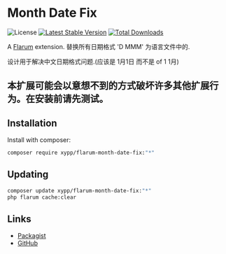 # Month Date Fix

![License](https://img.shields.io/badge/license-MIT-blue.svg) [![Latest Stable Version](https://img.shields.io/packagist/v/xypp/flarum-month-date-fix.svg)](https://packagist.org/packages/xypp/flarum-month-date-fix) [![Total Downloads](https://img.shields.io/packagist/dt/xypp/flarum-month-date-fix.svg)](https://packagist.org/packages/xypp/flarum-month-date-fix)

A [Flarum](http://flarum.org) extension. 替换所有日期格式 'D MMM' 为语言文件中的.

设计用于解决中文日期格式问题.(应该是 1月1日 而不是 of 1 1月)

## 本扩展可能会以意想不到的方式破坏许多其他扩展行为。在安装前请先测试。

## Installation

Install with composer:

```sh
composer require xypp/flarum-month-date-fix:"*"
```

## Updating

```sh
composer update xypp/flarum-month-date-fix:"*"
php flarum cache:clear
```

## Links

- [Packagist](https://packagist.org/packages/xypp/flarum-month-date-fix)
- [GitHub](https://github.com/zxy19/flarum-month-date-fix)
